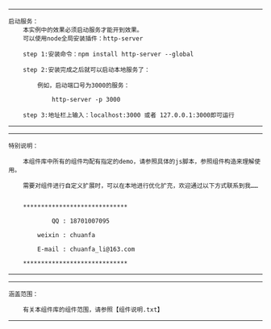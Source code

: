 *******************

	启动服务：
		本实例中的效果必须启动服务才能开到效果。
		可以使用node全局安装插件：http-server

		step 1:安装命令：npm install http-server --global

		step 2:安装完成之后就可以启动本地服务了：

			例如，启动端口号为3000的服务：

				http-server -p 3000

		step 3:地址栏上输入：localhost:3000 或者 127.0.0.1:3000即可运行


*******************



*******************
	
	特别说明：

		本组件库中所有的组件均配有指定的demo，请参照具体的js脚本，参照组件构造来理解使用。

		需要对组件进行自定义扩展时，可以在本地进行优化扩充，欢迎通过以下方式联系到我……


		*****************************
		
			    QQ : 18701007095

			weixin : chuanfa

			E-mail : chuanfa_li@163.com

		*****************************

*******************



*******************
	
	涵盖范围：

		有关本组件库的组件范围，请参照【组件说明.txt】

*******************
